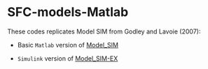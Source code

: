 # SFC-models-Matlab

These codes replicates Model SIM from Godley and Lavoie (2007):

- Basic `Matlab` version of [Model_SIM](https://github.com/marcoverpas/SFC-models-Matlab/blob/master/SIM_model.m)

- `Simulink` version of [Model_SIM-EX](https://github.com/marcoverpas/SFC-models-Matlab/blob/master/Model_SIMEX.slx)

